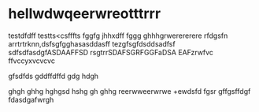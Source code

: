 # hellwdwqeerwreotttrrr
testdfdff
testts<csfffts
fggfg
jhhxdff
fggg
ghhhgrwerererere
rfdgsfn arrtrtrknn,dsfsgfgghasasddasff
tezgfsgfdsddsadfsf
sdfsdfasdgfASDAAFFSD
rsgtrrSDAFSGRFGGFaDSA
EAFzrwfvc
ffvccyxvcvcvc

gfsdfds
gddffdffd
gdg
hdgh

ghgh
ghhg
hghgsd
hshg
gh
ghhg
reerwweerwrwe
+ewdsfd
fgsr
gffgsffdgf
fdasdgafwrgh
